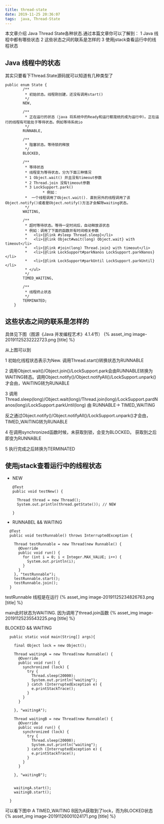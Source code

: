 ```yaml
---
title: thread-state
date: 2019-11-25 20:36:07
tags:  java, Thread-State
---
```


本文章介绍 Java Thread State各种状态.通过本篇文章你可以了解到：
1 Java 线程中都有哪些状态
2 这些状态之间的联系是怎样的
3 使用jstack查看运行中的线程状态

<!-- more -->

Java 线程中的状态
---
其实只要看下Thread.State源码就可以知道有几种类型了

```
public enum State {
        /**
         * 初始状态。线程刚创建，还没有调用start()
         */
        NEW,

        /**
         * 正在运行的状态（java 将系统中的Ready和运行都笼统的成为运行中）。正在运行的线程有可能处于等待状态。例如等待系统io
         */
        RUNNABLE,

        /**
         * 阻塞状态。等待锁的释放
         */
        BLOCKED,

        /**
         * 等待状态
         * 线程变为等待状态，分为下面三种情况
         * 1 Object.wait() 并且没有timeout参数
         * 2 Thread.join 没有timeout参数
         * 3 LockSupport.park()
				 * 例如：
         *  一个线程调用了Object.wait(). 直到另外的线程调用了该Object.notify()或者是Object.notify()方法才会解除waiting状态。
         */
        WAITING,

        /**
         * 超时等待状态。等待一定时间后，自动释放该状态
         * 例如：调用了下面的函数并有时间相关参数
         *   <li>{@link #sleep Thread.sleep}</li>
         *   <li>{@link Object#wait(long) Object.wait} with timeout</li>
         *   <li>{@link #join(long) Thread.join} with timeout</li>
         *   <li>{@link LockSupport#parkNanos LockSupport.parkNanos}</li>
         *   <li>{@link LockSupport#parkUntil LockSupport.parkUntil}</li>
         * </ul>
         */
        TIMED_WAITING,

        /**
         * 线程终止状态
         */
        TERMINATED;
    }
```
这些状态之间的联系是怎样的
---
具体见下图（图源《Java 并发编程艺术》4.1.4节）
{% asset_img image-20191125232222723.png [title] %}

从上图可以到

1 初始化线程状态表示为New. 调用Thread.start()转换状态为RUNNABLE

2 调用Object.wait()/Object.join()/LockSupport.park会由RUNNABLE转换为WAITING转态。调用Object.notify()/Object.notifyAll()/LockSupport.unpark()才会由，WAITING转为RUNABLE

3 调用Thread.sleep(long)/Object.wait(long)/Thread.join(long)/LockSupport.pardNanos(long)/LockSupport.parkUntil(long) 由 RUNNABLE-> TIMED_WAITING

反之通过Object.notify()/Object.notifyAll()/LockSupport.unpark()才会由，TIMED_WAITING转为RUNABLE

4 在调用synchronized函数时候，未获取到锁，会变为BLOCKED。 获取到之后即变为RUNNABLE

5 执行完成之后转换为TERMINATED

使用jstack查看运行中的线程状态
----
- NEW
  ```
  @Test
  public void testNew() {

    Thread thread = new Thread();
    System.out.println(thread.getState()); // NEW

  }
  ```

- RUNNABEL && WAITING
```
  @Test
  public void testRunnable() throws InterruptedException {

    Thread testRunnable = new Thread(new Runnable() {
      @Override
      public void run() {
        for (int i = 0; i < Integer.MAX_VALUE; i++) {
          System.out.println(i);
        }
      }
    }, "testRunnable");
    testRunnable.start();
    testRunnable.join();
  }

```

testRunnable 线程是在运行
{% asset_img image-20191125234826763.png [title] %}

main此时状态为WAITING.  因为调用了thread.join函数
{% asset_img image-20191125235543225.png [title] %}

BLOCKED && WAITING

```
  public static void main(String[] args){

    final Object lock = new Object();

    Thread waitingA = new Thread(new Runnable() {
      @Override
      public void run() {
        synchronized (lock) {
          try {
            Thread.sleep(20000);
            System.out.println("waiting");
          } catch (InterruptedException e) {
            e.printStackTrace();
          }
        }
      }

    }, "waitingA");

    Thread waitingB = new Thread(new Runnable() {
      @Override
      public void run() {
        synchronized (lock) {
          try {
            Thread.sleep(20000);
            System.out.println("waiting");
          } catch (InterruptedException e) {
            e.printStackTrace();
          }
        }
      }

    }, "waitingB");


    waitingA.start();
    waitingB.start();

  }
```
可以看下图中 A TIMED_WAITING B因为A获取到了lock，而为BLOCKED状态
{% asset_img image-20191126001024171.png [title] %}

